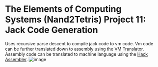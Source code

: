 # The Elements of Computing Systems (Nand2Tetris) Project 11: Jack Code Generation
Uses recursive parse descent to compile jack code to vm code. Vm code can be further translated down to assembly using the <a href="https://github.com/notDroid/vm-translator">VM Translator</a>. Assembly code can be translated to machine language using the <a href="https://github.com/notDroid/hack-assembler">Hack Assembler</a>.
![image](https://github.com/notDroid/jack-compiler/assets/127229451/151eb3cf-ff92-45a2-9ae8-8dc4a6f5f222)
